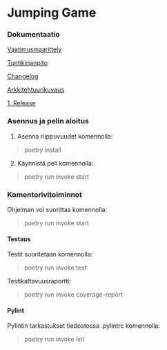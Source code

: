 # Jumping Game

### Dokumentaatio

[Vaatimusmaarittely](https://github.com/ellenra/ot-harjoitustyo/blob/master/dokumentaatio/vaatimusmaarittely.md)

[Tuntikirjanpito](https://github.com/ellenra/ot-harjoitustyo/blob/master/dokumentaatio/tuntikirjanpito.md)

[Changelog](https://github.com/ellenra/ot-harjoitustyo/blob/master/dokumentaatio/changelog.md)

[Arkkitehtuurikuvaus](https://github.com/ellenra/ot-harjoitustyo/blob/master/dokumentaatio/arkkitehtuuri.md)

[1. Release](https://github.com/ellenra/ot-harjoitustyo/releases/tag/viikko5)

### Asennus ja pelin aloitus
1. Asenna riippuvuudet komennolla:
> poetry install
2. Käynnistä peli komennolla:
> poetry run invoke start

### Komentorivitoiminnot

Ohjelman voi suorittaa komennolla:
> poetry run invoke start

#### Testaus

Testit suoritetaan komennolla:
> poetry run invoke test

Testikattavuusraportti:
> poetry run invoke coverage-report

#### Pylint

Pylintin tarkastukset tiedostossa .pylintrc komennolla:
> poetry run invoke lint


